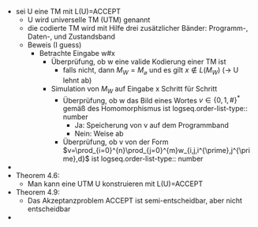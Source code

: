 - sei U eine TM mit L(U)=ACCEPT
	- U wird universelle TM (UTM) genannt
	- die codierte TM wird mit Hilfe drei zusätzlicher Bänder: Programm-, Daten-, und Zustandsband
	- Beweis (I guess)
		- Betrachte Eingabe w\#x
			- Überprüfung, ob w eine valide Kodierung einer TM ist
				- falls nicht, dann $M_{W}=M_{\varnothing}$ und es gilt $x\notin L\left(M_{W}\right)$ (-> U lehnt ab)
			- Simulation von $M_{W}$ auf Eingabe x Schritt für Schritt
				- Überprüfung, ob w das Bild eines Wortes $v\in\left\lbrace0,1,\#\right\rbrace^{\ast}$ gemäß des Homomorphismus ist
				  logseq.order-list-type:: number
					- Ja: Speicherung von v auf dem Programmband
					- Nein: Weise ab
				- Überprüfung, ob v von der Form $v=\prod_{i=0}^{n}\prod_{j=0}^{m}w_{i,j,i^{\prime},j^{\prime},d}$ ist
				  logseq.order-list-type:: number
-
- Theorem 4.6:
	- Man kann eine UTM U konstruieren mit L(U)=ACCEPT
- Theorem 4.9:
	- Das Akzeptanzproblem ACCEPT ist semi-entscheidbar, aber nicht entscheidbar
-